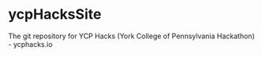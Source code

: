 # ycpHacksSite

The git repository for YCP Hacks (York College of Pennsylvania Hackathon) - ycphacks.io
